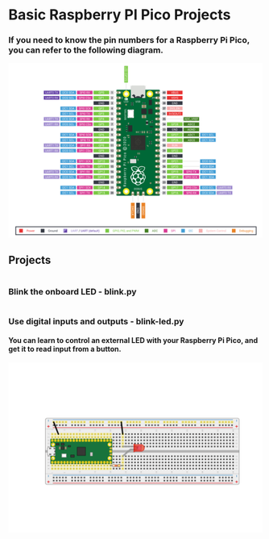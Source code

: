 # Basic Raspberry PI Pico Projects

### If you need to know the pin numbers for a Raspberry Pi Pico, you can refer to the following diagram.

<img src="images/Pico-R3-Pinout.png"><br>

## Projects
#
### Blink the onboard LED - blink.py
#
### Use digital inputs and outputs - blink-led.py

#### You can learn to control an external LED with your Raspberry Pi Pico, and get it to read input from a button.

<img src="images/single_LED.png">



